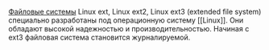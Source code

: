 [Файловые системы](что%20такое%20фс) Linux ext, Linux ext2, Linux ext3 (extended file system) специально разработаны под операционную систему [[Linux]]. Они обладают высокой надежностью и производительностью. Начиная с ext3 файловая система становится журналируемой.
